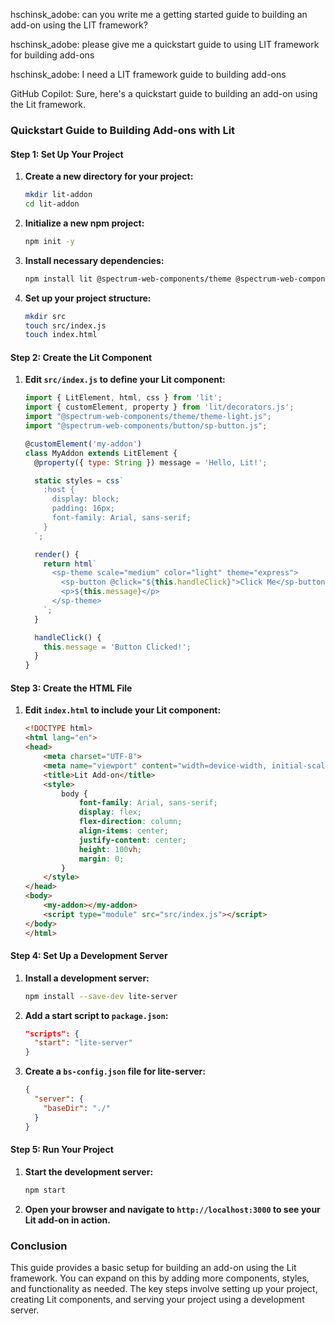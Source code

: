 
hschinsk_adobe: can you write me a getting started guide to building an add-on using the LIT framework?

hschinsk_adobe: please give me a quickstart guide to using LIT framework for building add-ons

hschinsk_adobe: I need a LIT framework guide to building add-ons

GitHub Copilot: Sure, here's a quickstart guide to building an add-on using the Lit framework.

### Quickstart Guide to Building Add-ons with Lit

#### Step 1: Set Up Your Project

1. **Create a new directory for your project:**
   ```sh
   mkdir lit-addon
   cd lit-addon
   ```

2. **Initialize a new npm project:**
   ```sh
   npm init -y
   ```

3. **Install necessary dependencies:**
   ```sh
   npm install lit @spectrum-web-components/theme @spectrum-web-components/button
   ```

4. **Set up your project structure:**
   ```sh
   mkdir src
   touch src/index.js
   touch index.html
   ```

#### Step 2: Create the Lit Component

1. **Edit `src/index.js` to define your Lit component:**

   ```javascript
   import { LitElement, html, css } from 'lit';
   import { customElement, property } from 'lit/decorators.js';
   import "@spectrum-web-components/theme/theme-light.js";
   import "@spectrum-web-components/button/sp-button.js";

   @customElement('my-addon')
   class MyAddon extends LitElement {
     @property({ type: String }) message = 'Hello, Lit!';

     static styles = css`
       :host {
         display: block;
         padding: 16px;
         font-family: Arial, sans-serif;
       }
     `;

     render() {
       return html`
         <sp-theme scale="medium" color="light" theme="express">
           <sp-button @click="${this.handleClick}">Click Me</sp-button>
           <p>${this.message}</p>
         </sp-theme>
       `;
     }

     handleClick() {
       this.message = 'Button Clicked!';
     }
   }
   ```

#### Step 3: Create the HTML File

1. **Edit `index.html` to include your Lit component:**

   ```html
   <!DOCTYPE html>
   <html lang="en">
   <head>
       <meta charset="UTF-8">
       <meta name="viewport" content="width=device-width, initial-scale=1.0">
       <title>Lit Add-on</title>
       <style>
           body {
               font-family: Arial, sans-serif;
               display: flex;
               flex-direction: column;
               align-items: center;
               justify-content: center;
               height: 100vh;
               margin: 0;
           }
       </style>
   </head>
   <body>
       <my-addon></my-addon>
       <script type="module" src="src/index.js"></script>
   </body>
   </html>
   ```

#### Step 4: Set Up a Development Server

1. **Install a development server:**
   ```sh
   npm install --save-dev lite-server
   ```

2. **Add a start script to `package.json`:**
   ```json
   "scripts": {
     "start": "lite-server"
   }
   ```

3. **Create a `bs-config.json` file for lite-server:**

   ```json
   {
     "server": {
       "baseDir": "./"
     }
   }
   ```

#### Step 5: Run Your Project

1. **Start the development server:**

   ```sh
   npm start
   ```

2. **Open your browser and navigate to `http://localhost:3000` to see your Lit add-on in action.**

### Conclusion

This guide provides a basic setup for building an add-on using the Lit framework. You can expand on this by adding more components, styles, and functionality as needed. The key steps involve setting up your project, creating Lit components, and serving your project using a development server.